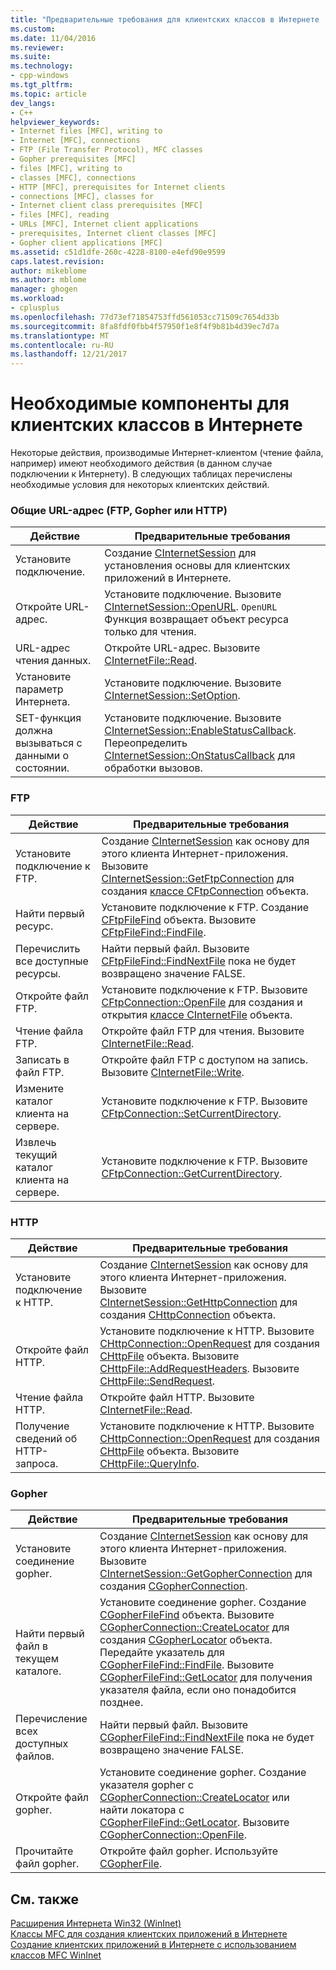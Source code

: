```yaml
---
title: "Предварительные требования для клиентских классов в Интернете | Документы Microsoft"
ms.custom: 
ms.date: 11/04/2016
ms.reviewer: 
ms.suite: 
ms.technology:
- cpp-windows
ms.tgt_pltfrm: 
ms.topic: article
dev_langs:
- C++
helpviewer_keywords:
- Internet files [MFC], writing to
- Internet [MFC], connections
- FTP (File Transfer Protocol), MFC classes
- Gopher prerequisites [MFC]
- files [MFC], writing to
- classes [MFC], connections
- HTTP [MFC], prerequisites for Internet clients
- connections [MFC], classes for
- Internet client class prerequisites [MFC]
- files [MFC], reading
- URLs [MFC], Internet client applications
- prerequisites, Internet client classes [MFC]
- Gopher client applications [MFC]
ms.assetid: c51d1dfe-260c-4228-8100-e4efd90e9599
caps.latest.revision: 
author: mikeblome
ms.author: mblome
manager: ghogen
ms.workload:
- cplusplus
ms.openlocfilehash: 77d73ef71854753ffd561053cc71509c7654d33b
ms.sourcegitcommit: 8fa8fdf0fbb4f57950f1e8f4f9b81b4d39ec7d7a
ms.translationtype: MT
ms.contentlocale: ru-RU
ms.lasthandoff: 12/21/2017
---
```

# <a name="prerequisites-for-internet-client-classes"></a>Необходимые компоненты для клиентских классов в Интернете
Некоторые действия, производимые Интернет-клиентом (чтение файла, например) имеют необходимого действия (в данном случае подключении к Интернету). В следующих таблицах перечислены необходимые условия для некоторых клиентских действий.  
  
### <a name="general-internet-url-ftp-gopher-or-http"></a>Общие URL-адрес (FTP, Gopher или HTTP)  
  
|Действие|Предварительные требования|  
|------------|------------------|  
|Установите подключение.|Создание [CInternetSession](../mfc/reference/cinternetsession-class.md) для установления основы для клиентских приложений в Интернете.|  
|Откройте URL-адрес.|Установите подключение. Вызовите [CInternetSession::OpenURL](../mfc/reference/cinternetsession-class.md#openurl). `OpenURL` Функция возвращает объект ресурса только для чтения.|  
|URL-адрес чтения данных.|Откройте URL-адрес. Вызовите [CInternetFile::Read](../mfc/reference/cinternetfile-class.md#read).|  
|Установите параметр Интернета.|Установите подключение. Вызовите [CInternetSession::SetOption](../mfc/reference/cinternetsession-class.md#setoption).|  
|SET-функция должна вызываться с данными о состоянии.|Установите подключение. Вызовите [CInternetSession::EnableStatusCallback](../mfc/reference/cinternetsession-class.md#enablestatuscallback). Переопределить [CInternetSession::OnStatusCallback](../mfc/reference/cinternetsession-class.md#onstatuscallback) для обработки вызовов.|  
  
### <a name="ftp"></a>FTP  
  
|Действие|Предварительные требования|  
|------------|------------------|  
|Установите подключение к FTP.|Создание [CInternetSession](../mfc/reference/cinternetsession-class.md) как основу для этого клиента Интернет-приложения. Вызовите [CInternetSession::GetFtpConnection](../mfc/reference/cinternetsession-class.md#getftpconnection) для создания [классе CFtpConnection](../mfc/reference/cftpconnection-class.md) объекта.|  
|Найти первый ресурс.|Установите подключение к FTP. Создание [CFtpFileFind](../mfc/reference/cftpfilefind-class.md) объекта. Вызовите [CFtpFileFind::FindFile](../mfc/reference/cftpfilefind-class.md#findfile).|  
|Перечислить все доступные ресурсы.|Найти первый файл. Вызовите [CFtpFileFind::FindNextFile](../mfc/reference/cftpfilefind-class.md#findnextfile) пока не будет возвращено значение FALSE.|  
|Откройте файл FTP.|Установите подключение к FTP. Вызовите [CFtpConnection::OpenFile](../mfc/reference/cftpconnection-class.md#openfile) для создания и открытия [классе CInternetFile](../mfc/reference/cinternetfile-class.md) объекта.|  
|Чтение файла FTP.|Откройте файл FTP для чтения. Вызовите [CInternetFile::Read](../mfc/reference/cinternetfile-class.md#read).|  
|Записать в файл FTP.|Откройте файл FTP с доступом на запись. Вызовите [CInternetFile::Write](../mfc/reference/cinternetfile-class.md#write).|  
|Измените каталог клиента на сервере.|Установите подключение к FTP. Вызовите [CFtpConnection::SetCurrentDirectory](../mfc/reference/cftpconnection-class.md#setcurrentdirectory).|  
|Извлечь текущий каталог клиента на сервере.|Установите подключение к FTP. Вызовите [CFtpConnection::GetCurrentDirectory](../mfc/reference/cftpconnection-class.md#getcurrentdirectory).|  
  
### <a name="http"></a>HTTP  
  
|Действие|Предварительные требования|  
|------------|------------------|  
|Установите подключение к HTTP.|Создание [CInternetSession](../mfc/reference/cinternetsession-class.md) как основу для этого клиента Интернет-приложения. Вызовите [CInternetSession::GetHttpConnection](../mfc/reference/cinternetsession-class.md#gethttpconnection) для создания [CHttpConnection](../mfc/reference/chttpconnection-class.md) объекта.|  
|Откройте файл HTTP.|Установите подключение к HTTP. Вызовите [CHttpConnection::OpenRequest](../mfc/reference/chttpconnection-class.md#openrequest) для создания [CHttpFile](../mfc/reference/chttpfile-class.md) объекта. Вызовите [CHttpFile::AddRequestHeaders](../mfc/reference/chttpfile-class.md#addrequestheaders). Вызовите [CHttpFile::SendRequest](../mfc/reference/chttpfile-class.md#sendrequest).|  
|Чтение файла HTTP.|Откройте файл HTTP. Вызовите [CInternetFile::Read](../mfc/reference/cinternetfile-class.md#read).|  
|Получение сведений об HTTP-запроса.|Установите подключение к HTTP. Вызовите [CHttpConnection::OpenRequest](../mfc/reference/chttpconnection-class.md#openrequest) для создания [CHttpFile](../mfc/reference/chttpfile-class.md) объекта. Вызовите [CHttpFile::QueryInfo](../mfc/reference/chttpfile-class.md#queryinfo).|  
  
### <a name="gopher"></a>Gopher  
  
|Действие|Предварительные требования|  
|------------|------------------|  
|Установите соединение gopher.|Создание [CInternetSession](../mfc/reference/cinternetsession-class.md) как основу для этого клиента Интернет-приложения. Вызовите [CInternetSession::GetGopherConnection](../mfc/reference/cinternetsession-class.md#getgopherconnection) для создания [CGopherConnection](../mfc/reference/cgopherconnection-class.md).|  
|Найти первый файл в текущем каталоге.|Установите соединение gopher. Создание [CGopherFileFind](../mfc/reference/cgopherfilefind-class.md) объекта. Вызовите [CGopherConnection::CreateLocator](../mfc/reference/cgopherconnection-class.md#createlocator) для создания [CGopherLocator](../mfc/reference/cgopherlocator-class.md) объекта. Передайте указатель для [CGopherFileFind::FindFile](../mfc/reference/cgopherfilefind-class.md#findfile). Вызовите [CGopherFileFind::GetLocator](../mfc/reference/cgopherfilefind-class.md#getlocator) для получения указателя файла, если оно понадобится позднее.|  
|Перечисление всех доступных файлов.|Найти первый файл. Вызовите [CGopherFileFind::FindNextFile](../mfc/reference/cgopherfilefind-class.md#findnextfile) пока не будет возвращено значение FALSE.|  
|Откройте файл gopher.|Установите соединение gopher. Создание указателя gopher с [CGopherConnection::CreateLocator](../mfc/reference/cgopherconnection-class.md#createlocator) или найти локатора с [CGopherFileFind::GetLocator](../mfc/reference/cgopherfilefind-class.md#getlocator). Вызовите [CGopherConnection::OpenFile](../mfc/reference/cgopherconnection-class.md#openfile).|  
|Прочитайте файл gopher.|Откройте файл gopher. Используйте [CGopherFile](../mfc/reference/cgopherfile-class.md).|  
  
## <a name="see-also"></a>См. также  
 [Расширения Интернета Win32 (WinInet)](../mfc/win32-internet-extensions-wininet.md)   
 [Классы MFC для создания клиентских приложений в Интернете](../mfc/mfc-classes-for-creating-internet-client-applications.md)   
 [Создание клиентских приложений в Интернете с использованием классов MFC WinInet](../mfc/writing-an-internet-client-application-using-mfc-wininet-classes.md)
